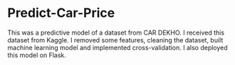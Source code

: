 # Predict-Car-Price
This was a predictive model of a dataset from CAR DEKHO. I received this dataset from Kaggle. I removed some features, cleaning the dataset, built machine learning model and implemented cross-validation. I also deployed this model on Flask.
